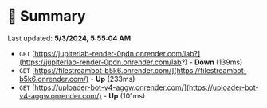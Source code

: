 # 📖 Summary
Last updated: **5/3/2024, 5:55:04 AM**

- `GET` [https://jupiterlab-render-0pdn.onrender.com/lab?](https://jupiterlab-render-0pdn.onrender.com/lab?) - **Down** (139ms)
- `GET` [https://filestreambot-b5k6.onrender.com/](https://filestreambot-b5k6.onrender.com/) - **Up** (233ms)
- `GET` [https://uploader-bot-v4-aggw.onrender.com/](https://uploader-bot-v4-aggw.onrender.com/) - **Up** (101ms)
